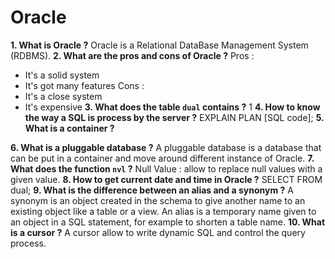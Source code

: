 # Oracle

**1. What is Oracle ?**
Oracle is a Relational DataBase Management System (RDBMS).
**2. What are the pros and cons of Oracle ?**
Pros :
- It's a solid system
- It's got many features
Cons :
- It's a close system
- It's expensive
**3. What does the table `dual` contains ?**
1
**4. How to know the way a SQL is process by the server ?**
EXPLAIN PLAN [SQL code];
**5. What is a container ?**

**6. What is a pluggable database ?**
A pluggable database is a database that can be put in a container and move around different instance of Oracle.
**7. What does the function `nvl` ?**
Null Value : allow to replace null values with a given value.
**8. How to get current date and time in Oracle ?**
SELECT FROM dual;
**9. What is the difference between an alias and a synonym ?**
A synonym is an object created in the schema to give another name to an existing object like a table or a view.
An alias is a temporary name given to an object in a SQL statement, for example to shorten a table name.
**10. What is a cursor ?**
A cursor allow to write dynamic SQL and control the query process.